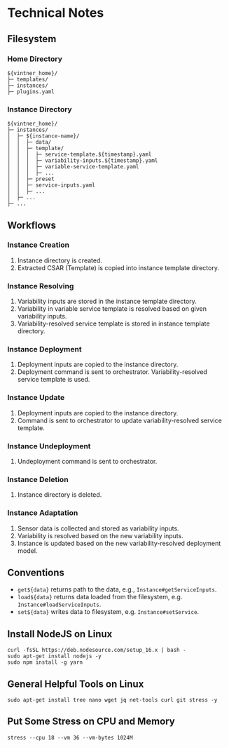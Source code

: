 # Technical Notes

## Filesystem

### Home Directory

```text
${vintner_home}/
├─ templates/
├─ instances/
├─ plugins.yaml
```

### Instance Directory

```text
${vintner_home}/
├─ instances/
│  ├─ ${instance-name}/
│  │  ├─ data/
│  │  ├─ template/
│  │  │  ├─ service-template.${timestamp}.yaml
│  │  │  ├─ variability-inputs.${timestamp}.yaml
│  │  │  ├─ variable-service-template.yaml
│  │  │  ├─ ...
│  │  ├─ preset
│  │  ├─ service-inputs.yaml
│  │  ├─ ...
│  ├─ ...
├─ ...
```

## Workflows

### Instance Creation

1. Instance directory is created.
1. Extracted CSAR (Template) is copied into instance template directory.

### Instance Resolving

1. Variability inputs are stored in the instance template directory.
1. Variability in variable service template is resolved based on given variability inputs.
1. Variability-resolved service template is stored in instance template directory.

### Instance Deployment

1. Deployment inputs are copied to the instance directory.
1. Deployment command is sent to orchestrator. Variability-resolved service template is used.

### Instance Update

1. Deployment inputs are copied to the instance directory.
1. Command is sent to orchestrator to update variability-resolved service template.

### Instance Undeployment

1. Undeployment command is sent to orchestrator.

### Instance Deletion

1. Instance directory is deleted.

### Instance Adaptation

1. Sensor data is collected and stored as variability inputs.
2. Variability is resolved based on the new variability inputs.
3. Instance is updated based on the new variability-resolved deployment model.

## Conventions

- `get${data}` returns path to the data, e.g., `Instance#getServiceInputs`.
- `load${data}` returns data loaded from the filesystem, e.g. `Instance#loadServiceInputs`.
- `set${data}` writes data to filesystem, e.g. `Instance#setService`.

## Install NodeJS on Linux

```
curl -fsSL https://deb.nodesource.com/setup_16.x | bash -
sudo apt-get install nodejs -y
sudo npm install -g yarn
```

## General Helpful Tools on Linux

```
sudo apt-get install tree nano wget jq net-tools curl git stress -y
```

## Put Some Stress on CPU and Memory

```
stress --cpu 18 --vm 36 --vm-bytes 1024M
```